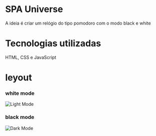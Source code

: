 # SPA Universe

A ideia é criar um relógio do tipo pomodoro com o modo black e white

# Tecnologias utilizadas

HTML, CSS e JavaScript

# leyout

### white mode
![Light Mode](https://user-images.githubusercontent.com/116130802/221555007-9e6398e8-8c72-469f-a8b2-963b82b9702f.png)
### black mode
![Dark Mode](https://user-images.githubusercontent.com/116130802/221554992-a3ed35b1-f4ad-4394-8feb-0c19bf771755.png)